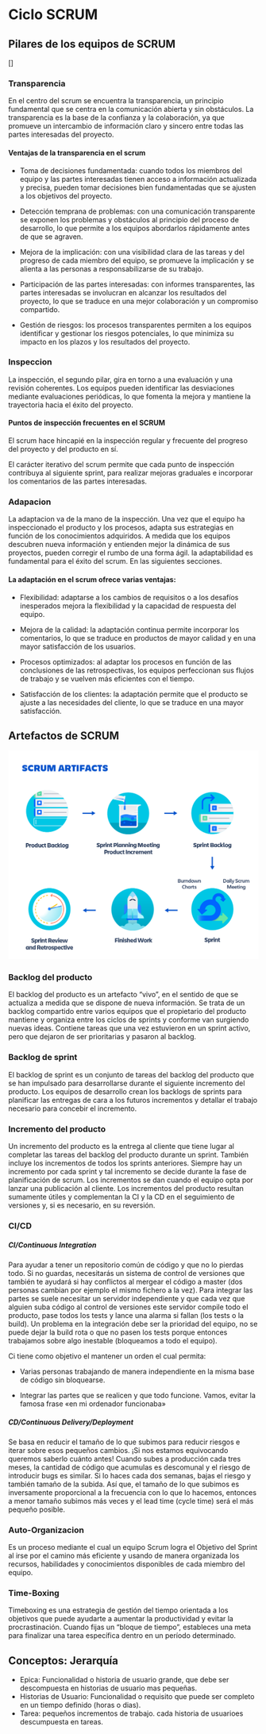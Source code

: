 # Ciclo SCRUM

## Pilares de los equipos de SCRUM

[]

### Transparencia

En el centro del scrum se encuentra la transparencia, un principio fundamental que se centra en la comunicación abierta y sin obstáculos. La transparencia es la base de la confianza y la colaboración, ya que promueve un intercambio de información claro y sincero entre todas las partes interesadas del proyecto.

#### Ventajas de la transparencia en el scrum

- Toma de decisiones fundamentada: cuando todos los miembros del equipo y las partes interesadas tienen acceso a información actualizada y precisa, pueden tomar decisiones bien fundamentadas que se ajusten a los objetivos del proyecto.

- Detección temprana de problemas: con una comunicación transparente se exponen los problemas y obstáculos al principio del proceso de desarrollo, lo que permite a los equipos abordarlos rápidamente antes de que se agraven.

- Mejora de la implicación: con una visibilidad clara de las tareas y del progreso de cada miembro del equipo, se promueve la implicación y se alienta a las personas a responsabilizarse de su trabajo.

- Participación de las partes interesadas: con informes transparentes, las partes interesadas se involucran en alcanzar los resultados del proyecto, lo que se traduce en una mejor colaboración y un compromiso compartido.

- Gestión de riesgos: los procesos transparentes permiten a los equipos identificar y gestionar los riesgos potenciales, lo que minimiza su impacto en los plazos y los resultados del proyecto.

### Inspeccion

La inspección, el segundo pilar, gira en torno a una evaluación y una revisión coherentes. Los equipos pueden identificar las desviaciones mediante evaluaciones periódicas, lo que fomenta la mejora y mantiene la trayectoria hacia el éxito del proyecto.

#### Puntos de inspección frecuentes en el SCRUM

El scrum hace hincapié en la inspección regular y frecuente del progreso del proyecto y del producto en sí.

El carácter iterativo del scrum permite que cada punto de inspección contribuya al siguiente sprint, para realizar mejoras graduales e incorporar los comentarios de las partes interesadas.

### Adapacion

La adaptacion va de la mano de la inspección. Una vez que el equipo ha inspeccionado el producto y los procesos, adapta sus estrategias en función de los conocimientos adquiridos. A medida que los equipos descubren nueva información y entienden mejor la dinámica de sus proyectos, pueden corregir el rumbo de una forma ágil.
la adaptabilidad es fundamental para el éxito del scrum. En las siguientes secciones.

#### La adaptación en el scrum ofrece varias ventajas:

- Flexibilidad: adaptarse a los cambios de requisitos o a los desafíos inesperados mejora la flexibilidad y la capacidad de respuesta del equipo.

- Mejora de la calidad: la adaptación continua permite incorporar los comentarios, lo que se traduce en productos de mayor calidad y en una mayor satisfacción de los usuarios.

- Procesos optimizados: al adaptar los procesos en función de las conclusiones de las retrospectivas, los equipos perfeccionan sus flujos de trabajo y se vuelven más eficientes con el tiempo.

- Satisfacción de los clientes: la adaptación permite que el producto se ajuste a las necesidades del cliente, lo que se traduce en una mayor satisfacción.


## Artefactos de SCRUM

![scrum_artifacts](../assets/scrum-artifacts.png)

### Backlog del producto

El backlog del producto es un artefacto “vivo”, en el sentido de que se actualiza a medida que se dispone de nueva información. Se trata de un backlog compartido entre varios equipos que el propietario del producto mantiene y organiza entre los ciclos de sprints y conforme van surgiendo nuevas ideas. Contiene tareas que una vez estuvieron en un sprint activo, pero que dejaron de ser prioritarias y pasaron al backlog.

### Backlog de sprint

El backlog de sprint es un conjunto de tareas del backlog del producto que se han impulsado para desarrollarse durante el siguiente incremento del producto. Los equipos de desarrollo crean los backlogs de sprints para planificar las entregas de cara a los futuros incrementos y detallar el trabajo necesario para concebir el incremento.


### Incremento del producto

Un incremento del producto es la entrega al cliente que tiene lugar al completar las tareas del backlog del producto durante un sprint. También incluye los incrementos de todos los sprints anteriores. Siempre hay un incremento por cada sprint y tal incremento se decide durante la fase de planificación de scrum. Los incrementos se dan cuando el equipo opta por lanzar una publicación al cliente. Los incrementos del producto resultan sumamente útiles y complementan la CI y la CD en el seguimiento de versiones y, si es necesario, en su reversión.

### CI/CD

##### CI/Continuous Integration

Para ayudar a tener un repositorio común de código y que no lo pierdas todo. Si no guardas, necesitarás un sistema de control de versiones que también te ayudará si hay conflictos al mergear el código a master (dos personas cambian por ejemplo el mismo fichero a la vez). Para integrar las partes se suele necesitar un servidor independiente y que cada vez que alguien suba código al control de versiones este servidor compile todo el producto, pase todos los tests y lance una alarma si fallan (los tests o la build). Un problema en la integración debe ser la prioridad del equipo, no se puede dejar la build rota o que no pasen los tests porque entonces trabajamos sobre algo inestable (bloqueamos a todo el equipo). 

Ci tiene como objetivo el mantener un orden el cual permita:

- Varias personas trabajando de manera independiente en la misma base de código sin bloquearse.

- Integrar las partes que se realicen y que todo funcione. Vamos, evitar la famosa frase «en mi ordenador funcionaba»


##### CD/Continuous Delivery/Deployment

Se basa en reducir el tamaño de lo que subimos para reducir riesgos e iterar sobre esos pequeños cambios. ¡Si nos estamos equivocando queremos saberlo cuánto antes! Cuando subes a producción cada tres meses, la cantidad de código que acumulas es descomunal y el riesgo de introducir bugs es similar. Si lo haces cada dos semanas, bajas el riesgo y también tamaño de la subida. Así que, el tamaño de lo que subimos es inversamente proporcional a la frecuencia con lo que lo hacemos, entonces a menor tamaño subimos más veces y el lead time (cycle time) será el más pequeño posible. 

### Auto-Organizacion

Es un proceso mediante el cual un equipo Scrum logra el Objetivo del Sprint al irse por el camino más eficiente y usando de manera organizada los recursos, habilidades y conocimientos disponibles de cada miembro del equipo.

### Time-Boxing

Timeboxing es una estrategia de gestión del tiempo orientada a los objetivos que puede ayudarte a aumentar la productividad y evitar la procrastinación. Cuando fijas un “bloque de tiempo”, estableces una meta para finalizar una tarea específica dentro en un período determinado.

## Conceptos: Jerarquía

- Epica: Funcionalidad o historia de usuario grande, que debe ser descompuesta en historias de usuario mas pequeñas.
- Historias de Usuario: Funcionalidad o requisito que puede ser completo en un tiempo definido (horas o dias).
- Tarea: pequeños incrementos de trabajo. cada historia de usuarioes descumpuesta en tareas.


